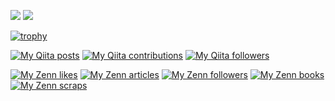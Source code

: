 <p>
  <img src="https://github-readme-stats.vercel.app/api/top-langs/?username=itsumura-h&layout=compact" />
  <img src="https://github-readme-stats.vercel.app/api?username=itsumura-h&show_icons=true" />
</p>

[![trophy](https://github-profile-trophy.vercel.app/?username=itsumura-h)](https://github.com/ryo-ma/github-profile-trophy)


[![My Qiita posts](https://qiita-badge.apiapi.app/s/dumblepy/posts.svg)](http://qiita.com/dumblepy)
[![My Qiita contributions](https://qiita-badge.apiapi.app/s/dumblepy/contributions.svg)](http://qiita.com/dumblepy)
[![My Qiita followers](https://qiita-badge.apiapi.app/s/dumblepy/followers.svg)](http://qiita.com/dumblepy)

[![My Zenn likes](https://zenn.badge.nikaera.com/s/dumblepy/likes?style=plastic)](https://zenn.dev/dumblepy)
[![My Zenn articles](https://zenn.badge.nikaera.com/s/dumblepy/articles?style=plastic)](https://zenn.dev/dumblepy/articles)
[![My Zenn followers](https://zenn.badge.nikaera.com/s/dumblepy/followers?style=plastic)](https://zenn.dev/dumblepy/followers)
[![My Zenn books](https://zenn.badge.nikaera.com/s/dumblepy/books?style=plastic)](https://zenn.dev/dumblepy/books)
[![My Zenn scraps](https://zenn.badge.nikaera.com/s/dumblepy/scraps?style=plastic)](https://zenn.dev/dumblepy/scraps)
